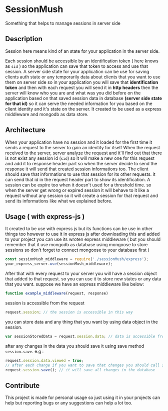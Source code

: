 # SessionMush
Something that helps to manage sessions in server side

## Description
Session here means kind of an state for your application in the server side.

Each session should be accessible by an identification token ( here knows as `sid`  ) so the application can save that token to access and use that session.
A server side state for your application can be use for saving clients auth state or any temporarily data about clients that you want to use them on server side so in your application you will save that **identification token** and then with each request you will send it in **http headers**  then the server will know who you are and what was you did before on the application based on that saved session data in database **(server side state for that id)** so it can serve the needed information for you based on the client identity and it's state on the server.
It created to be used as a express middleware and mongodb as data store.

## Architecture

When your application have no session and it loaded for the first time it sends a request to the server to gain an identity for itself
When the request received to the server, server analyze the request and it'll find out that there is not exist any session id (`sid`) so it will make a new one for this request and add it to response header part so when the server decide to send the response it will send that created session informations too.
The client should save that informations to use that session for its other requests. it can send that id in the request header part to show its identification.
A session can be expire too when it doesn't used for a threshold time. so when the server get wrong or expired session it will behave to it like a request without any session so it will create a session for that request and send its informations like what we explained before.

## Usage ( with express-js )
It created to be use with express js but its functions can be use in other things too however to use it in express js after downloading this and added to your project you can use its wroten express middleware ( but you should remember that it use mongodb as database using mongoose to store sessions so don't forget to connect mongoose to your database first )
```js
const sessionMush_middleware = require('./sessionMush/express');
your_express_server.use(sessionMush_middleware);
```

After that with every request to your server you will have a session object that added to that request. so you can use it to store new states or any data that you want. suppose we have an express middleware like below:
```js
function example_middleware(request, response)
```
session is accessible from the request
```js
request.session; // the session is accessible in this way
```
you can store data and any thing that you want by using data object in the session.
```js
var sessionStoredData = request.session.data; // data is accessible from here
```
after any changes in the data you should save it using save method  `session.save`.
e.g :
```js
request.session.data.viewed = true;
// after each change if you want to save that changes you should call save method
request.session.save(); // it will save all changes in the database
```

## Contribute

This project is made for personal usage so just using it in your projects can help but reporting bugs or any suggestions can help a lot too.

